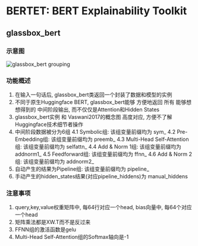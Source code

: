 # BERTET: BERT Explainability Toolkit
## glassbox_bert
### 示意图
![glassbox_bert grouping](https://github.com/johnthehow/bertet/blob/master/figure1.png)
### 功能概述
1. 在输入一句话后, glassbox_bert类返回一个封装了数据和模型的实例
2. 不同于原生Huggingface BERT, glassbox_bert能够 方便地返回 所有 能够想想得到的 中间阶段输出, 而不仅仅是Attention和Hidden States
3. glassbox_bert实例 和 Vaswani2017的概念图 高度对应, 方便不了解Huggingface技术细节者操作
4. 中间阶段数据被分为6组
	4.1 Symbolic组: 该组变量前缀均为 sym_
	4.2 Pre-Embedding组: 该组变量前缀均为 preemb_
	4.3 Multi-Head Self-Attention组: 该组变量前缀均为 selfattn_
	4.4 Add & Norm 1组: 该组变量前缀均为 addnorm1_
	4.5 Feedforward组: 该组变量前缀均为 ffnn_
	4.6 Add & Norm 2组: 该组变量前缀均为 addnorm2_
5. 自动产生的结果为Pipeline组: 该组变量前缀均为 pipeline_
6. 手动产生的hidden_states结果(对应pipeline_hiddens)为 manual_hiddens
### 注意事项
1. query,key,value权重矩阵中, 每64行对应一个head, bias向量中, 每64个对应一个head
2. 矩阵乘法都是XW.T而不是反过来
3. FFNN组的激活函数是gelu
4. Multi-Head Self-Attention组的Softmax轴向是-1
